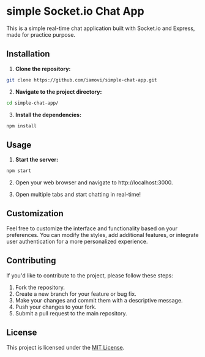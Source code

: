 # simple Socket.io Chat App

This is a simple real-time chat application built with Socket.io and Express, made for practice purpose.

## Installation

1. **Clone the repository:**
```bash
git clone https://github.com/iamovi/simple-chat-app.git
```

2. **Navigate to the project directory:**
```bash
cd simple-chat-app/
```

3. **Install the dependencies:**
```bash
npm install
```

## Usage

1. **Start the server:**
```bash
npm start
```

2. Open your web browser and navigate to http://localhost:3000.

3. Open multiple tabs and start chatting in real-time!

## Customization

Feel free to customize the interface and functionality based on your preferences. You can modify the styles, add additional features, or integrate user authentication for a more personalized experience.

## Contributing

If you'd like to contribute to the project, please follow these steps:

1. Fork the repository.
2. Create a new branch for your feature or bug fix.
3. Make your changes and commit them with a descriptive message.
4. Push your changes to your fork.
5. Submit a pull request to the main repository.

## License

This project is licensed under the [MIT License](LICENSE).
